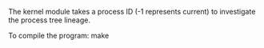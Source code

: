 The kernel module takes a process ID (-1 represents current) to investigate the process tree lineage.

To compile the program:
make
